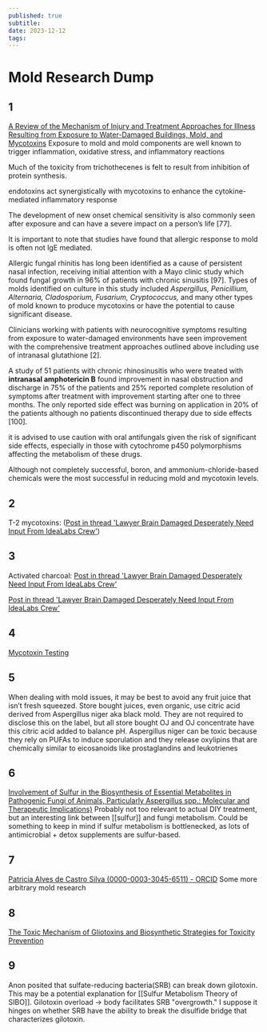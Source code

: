 ```yaml
---
published: true
subtitle:
date: 2023-12-12
tags: 
---
```


# Mold Research Dump
## 1
[A Review of the Mechanism of Injury and Treatment Approaches for Illness Resulting from Exposure to Water-Damaged Buildings, Mold, and Mycotoxins](https://doi.org/10.1155/2013/767482)
Exposure to mold and mold components are well known to trigger inflammation, oxidative stress, and inflammatory reactions

Much of the toxicity from trichothecenes is felt to result from inhibition of protein synthesis.

endotoxins act synergistically with mycotoxins to enhance the cytokine-mediated inflammatory response

The development of new onset chemical sensitivity is also commonly seen after exposure and can have a severe impact on a person’s life [77].

It is important to note that studies have found that allergic response to mold is often not IgE mediated.

Allergic fungal rhinitis has long been identified as a cause of persistent nasal infection, receiving initial attention with a Mayo clinic study which found fungal growth in 96% of patients with chronic sinusitis [97]. Types of molds identified on culture in this study included _Aspergillus, Penicillium, Alternaria, Cladosporium, Fusarium, Cryptococcus,_ and many other types of mold known to produce mycotoxins or have the potential to cause significant disease.

Clinicians working with patients with neurocognitive symptoms resulting from exposure to water-damaged environments have seen improvement with the comprehensive treatment approaches outlined above including use of intranasal glutathione [2].

A study of 51 patients with chronic rhinosinusitis who were treated with **intranasal amphotericin B** found improvement in nasal obstruction and discharge in 75% of the patients and 25% reported complete resolution of symptoms after treatment with improvement starting after one to three months. The only reported side effect was burning on application in 20% of the patients although no patients discontinued therapy due to side effects [100].

it is advised to use caution with oral antifungals given the risk of significant side effects, especially in those with cytochrome p450 polymorphisms affecting the metabolism of these drugs.

Although not completely successful, boron, and ammonium-chloride-based chemicals were the most successful in reducing mold and mycotoxin levels.

## 2
T-2 mycotoxins: ([Post in thread 'Lawyer Brain Damaged Desperately Need Input From IdeaLabs Crew'](https://raypeatforum.com/community/threads/lawyer-brain-damaged-desperately-need-input-from-idealabs-crew.49850/post-911027))

## 3
Activated charcoal: [Post in thread 'Lawyer Brain Damaged Desperately Need Input From IdeaLabs Crew'](https://raypeatforum.com/community/threads/lawyer-brain-damaged-desperately-need-input-from-idealabs-crew.49850/post-949068)

[Post in thread 'Lawyer Brain Damaged Desperately Need Input From IdeaLabs Crew'](https://raypeatforum.com/community/threads/lawyer-brain-damaged-desperately-need-input-from-idealabs-crew.49850/post-949068)

## 4
[Mycotoxin Testing](https://mymycolab.com/)

## 5
When dealing with mold issues, it may be best to avoid any fruit juice that isn’t fresh squeezed. Store bought juices, even organic, use citric acid derived from Aspergillus niger aka black mold. They are not required to disclose this on the label, but all store bought OJ and OJ concentrate have this citric acid added to balance pH. Aspergillus niger can be toxic because they rely on PUFAs to induce sporulation and they release oxylipins that are chemically similar to eicosanoids like prostaglandins and leukotrienes

## 6
[Involvement of Sulfur in the Biosynthesis of Essential Metabolites in Pathogenic Fungi of Animals, Particularly Aspergillus spp.: Molecular and Therapeutic Implications)](https://www.frontiersin.org/articles/10.3389/fmicb.2019.02859/full)
Probably not too relevant to actual DIY treatment, but an interesting link between [[sulfur]] and fungi metabolism. Could be something to keep in mind if sulfur metabolism is bottlenecked, as lots of antimicrobial + detox supplements are sulfur-based.

## 7
[Patricia Alves de Castro Silva (0000-0003-3045-6511) - ORCID](https://orcid.org/0000-0003-3045-6511)
Some more arbitrary mold research

## 8
[The Toxic Mechanism of Gliotoxins and Biosynthetic Strategies for Toxicity Prevention](https://www.mdpi.com/1422-0067/22/24/13510/htm)

## 9
Anon posited that sulfate-reducing bacteria(SRB) can break down gilotoxin. This may be a potential explanation for [[Sulfur Metabolism Theory of SIBO]]. Gilotoxin overload -> body facilitates SRB "overgrowth." I suppose it hinges on whether SRB have the ability to break the disulfide bridge that characterizes gilotoxin.